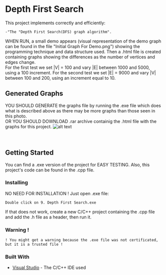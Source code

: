 # Depth First Search
This project implements correctly and efficiently:
```
-"The "Depth First Search(DFS) graph algorithm".
```
WHEN RUN, a small demo appears (visual representation of the demo graph can be found in the file "Initial Graph For Demo.png") showing the programming technique and data structure used. Then a .html file is created containing graphs showing the differences as the number of vertices and edges change.<br/>
For the first test we set |V| = 100 and vary |E| between 1000 and 5000, using a 100 increment. For the second test we set |E| = 9000 and vary |V| between 100 and 200, using an increment equal to 10.

## Generated Graphs
YOU SHOULD GENERATE the graphs file by running the .exe file which does what is described above as there may be more graphs than those seen in this photo.<br/>
OR YOU SHOULD DOWNLOAD .rar archive containig the .html file with the graphs for this project.
![alt text](https://github.com/DanutGavrus/Photos/blob/master/1.%20Heap%20Build.png)<br/><br/><br/>

## Getting Started
You can find a .exe version of the project for EASY TESTING. Also, this project's code can be found in the .cpp file.

### Installing
NO NEED FOR INSTALLATION !
Just open .exe file:
```
Double click on 9. Depth First Search.exe
```
If that does not work, create a new C/C++ project containing the .cpp file and add the .h file as a header, then run it.

### Warning !
```
! You might get a warning because the .exe file was not certificated, but it is a trusted file !
```

### Built With
* [Visual Studio](https://visualstudio.microsoft.com/) - The C/C++ IDE used
